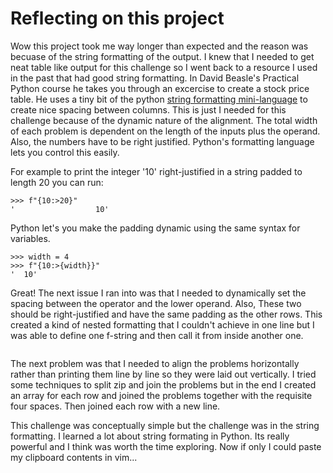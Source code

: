 # Reflecting on this project

Wow this project took me way longer than expected and the reason was becuase of
the string formatting of the output. I knew that I needed to get neat table like
output for this challenge so I went back to a resource I used in the past that
had good string formatting. In David Beasle's Practical Python course he takes
you through an excercise to create a stock price table. He uses a tiny bit of
the python [string formatting mini-language](https://docs.python.org/2/library/string.html#formatstrings)
to create nice spacing between columns. This is just I needed for this challenge
because of the dynamic nature of the alignment. The total width of each problem
is dependent on the length of the inputs plus the operand. Also, the numbers
have to be right justified. Python's formatting language lets you control this
easily.

For example to print the integer '10' right-justified in a string padded to length 20 you can run:
```
>>> f"{10:>20}"
'                  10'
```

Python let's you make the padding dynamic using the same syntax for variables.

```
>>> width = 4
>>> f"{10:>{width}}"
'  10'
```

Great! The next issue I ran into was that I needed to dynamically set the
spacing between the operator and the lower operand. Also, These two should be
right-justified and have the same padding as the other rows. This created a kind
of nested formatting that I couldn't achieve in one line but I was able to
define one f-string and then call it from inside another one. 

```

```

The next problem was that I needed to align the problems horizontally rather
than printing them line by line so they were laid out vertically. I tried some
techniques to split zip and join the problems but in the end I created an array
for each row and joined the problems together with the requisite four spaces.
Then joined each row with a new line. 

This challenge was conceptually simple but the challenge was in the string
formatting. I learned a lot about string formating in Python. Its really
powerful and I think was worth the time exploring. Now if only I could paste my
clipboard contents in vim...




